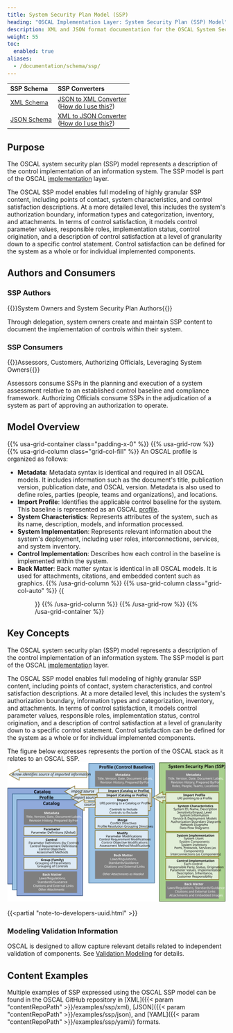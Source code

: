 ```yaml
---
title: System Security Plan Model (SSP)
heading: "OSCAL Implementation Layer: System Security Plan (SSP) Model"
description: XML and JSON format documentation for the OSCAL System Security Plan (SSP) model, which is part of the OSCAL implementation layer in the OSCAL [Layers and Models Reference](/documentation/schema/). These formats model the control implementation of an information system.
weight: 55
toc:
  enabled: true
aliases:
  - /documentation/schema/ssp/
---
```


| SSP Schema | SSP Converters
|:--- |:--- |
| [XML Schema](https://raw.githubusercontent.com/usnistgov/OSCAL/master/xml/schema/oscal_ssp_schema.xsd) | [JSON to XML Converter](https://raw.githubusercontent.com/usnistgov/OSCAL/master/xml/convert/oscal_ssp_json-to-xml-converter.xsl)<br />([How do I use this?](https://github.com/usnistgov/OSCAL/tree/master/xml#converting-oscal-json-content-to-xml)) |
| [JSON Schema](https://raw.githubusercontent.com/usnistgov/OSCAL/master/json/schema/oscal_ssp_schema.json) | [XML to JSON Converter](https://raw.githubusercontent.com/usnistgov/OSCAL/master/json/convert/oscal_ssp_xml-to-json-converter.xsl)<br />([How do I use this?](https://github.com/usnistgov/OSCAL/tree/master/json#converting-oscal-xml-content-to-json)) |

## Purpose

The OSCAL system security plan (SSP) model represents a description of the control implementation of an information system. The SSP model is part of the OSCAL [implementation](../) layer.

The OSCAL SSP model enables full modeling of highly granular SSP content, including points of contact, system characteristics, and control satisfaction descriptions. At a more detailed level, this includes the system's authorization boundary, information types and categorization, inventory, and attachments. In terms of control satisfaction, it models control parameter values, responsible roles, implementation status, control origination, and a description of control satisfaction at a level of granularity down to a specific control statement. Control satisfaction can be defined for the system as a whole or for individual implemented components.

## Authors and Consumers

### SSP Authors

{{<callout>}}System Owners and System Security Plan Authors{{</callout>}}

Through delegation, system owners create and maintain SSP content to document the implementation of controls within their system.

### SSP Consumers

{{<callout>}}Assessors, Customers, Authorizing Officials, Leveraging System Owners{{</callout>}}

Assessors consume SSPs in the planning and execution of a system assessment relative to an established control baseline and compliance framework.
Authorizing Officials consume SSPs in the adjudication of a system as part of approving an authorization to operate.


## Model Overview

{{% usa-grid-container class="padding-x-0" %}}
{{% usa-grid-row %}}
{{% usa-grid-column class="grid-col-fill" %}}
An OSCAL profile is organized as follows:
- **Metadata**: Metadata syntax is identical and required in all OSCAL models. It includes information such as the document's title, publication version, publication date, and OSCAL version. Metadata is also used to define roles, parties (people, teams and organizations), and locations.
- **Import Profile**: Identifies the applicable control baseline for the system. This baseline is represented as an OSCAL [profile](../../profile-layer/profile/).
- **System Characteristics**: Represents attributes of the system, such as its name, description, models, and information processed.
- **System Implementation**: Represents relevant information about the system's deployment, including user roles, interconnections, services, and system inventory.
- **Control Implementation**: Describes how each control in the baseline is implemented within the system.
- **Back Matter**: Back matter syntax is identical in all OSCAL models. It is used for attachments, citations, and embedded content such as graphics.
{{% /usa-grid-column %}}
{{% usa-grid-column class="grid-col-auto" %}}
{{<figure src="SSP-model.svg" alt="A diagram depicting the system security plan model. As described in the text, within the larger system security plan model box, it shows a metadata at the top, followed by an import profile box, system characteristics box, system implementation box, control implementation box, and finally a back matter box." class="maxw-full  margin-top-0">}}
{{% /usa-grid-column %}}
{{% /usa-grid-row %}}
{{% /usa-grid-container %}}

## Key Concepts

The OSCAL system security plan (SSP) model represents a description of the control implementation of an information system. The SSP model is part of the OSCAL [implementation](../) layer.

The OSCAL SSP model enables full modeling of highly granular SSP content, including points of contact, system characteristics, and control satisfaction descriptions. At a more detailed level, this includes the system's authorization boundary, information types and categorization, inventory, and attachments. In terms of control satisfaction, it models control parameter values, responsible roles, implementation status, control origination, and a description of control satisfaction at a level of granularity down to a specific control statement. Control satisfaction can be defined for the system as a whole or for individual implemented components.

The figure below expresses represents the portion of the OSCAL stack as it relates to an OSCAL SSP.
![A diagram representing the OSCAL stack from a system security plan's perspective.](OSCAL-stack-SSP.svg)

{{<partial "note-to-developers-uuid.html" >}}

### Modeling Validation Information
OSCAL is designed to allow capture relevant details related to independent validation of components. See [Validation Modeling](../validation-modeling) for details.

## Content Examples

Multiple examples of SSP expressed using the OSCAL SSP model can be found in the OSCAL GitHub repository in [XML]({{< param "contentRepoPath" >}}/examples/ssp/xml),
[JSON]({{< param "contentRepoPath" >}}/examples/ssp/json),
and [YAML]({{< param "contentRepoPath" >}}/examples/ssp/yaml/) formats.
